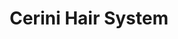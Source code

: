 ---
title: "Cerini Hair System"
url: /ciudad-autonoma-de-buenos-aires/cerini-hair-system/
shop: cosméticos
---